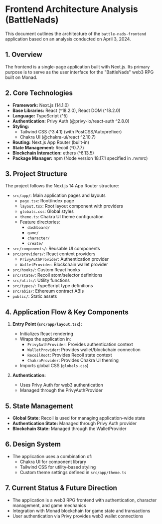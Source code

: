 # Frontend Architecture Analysis (BattleNads)

This document outlines the architecture of the `battle-nads-frontend` application based on an analysis conducted on April 3, 2024.

## 1. Overview

The frontend is a single-page application built with Next.js. Its primary purpose is to serve as the user interface for the "BattleNads" web3 RPG built on Monad.

## 2. Core Technologies

*   **Framework:** Next.js (14.1.0)
*   **Base Libraries:** React (^18.2.0), React DOM (^18.2.0)
*   **Language:** TypeScript (^5)
*   **Authentication:** Privy Auth (@privy-io/react-auth ^2.8.0)
*   **Styling:** 
    * Tailwind CSS (^3.4.1) (with PostCSS/Autoprefixer)
    * Chakra UI (@chakra-ui/react ^2.10.7)
*   **Routing:** Next.js App Router (built-in)
*   **State Management:** Recoil (^0.7.7)
*   **Blockchain Interaction:** ethers (^6.13.5)
*   **Package Manager:** npm (Node version 18.17.1 specified in .nvmrc)

## 3. Project Structure

The project follows the Next.js 14 App Router structure:

*   `src/app/`: Main application pages and layouts
    *   `page.tsx`: Root/index page
    *   `layout.tsx`: Root layout component with providers
    *   `globals.css`: Global styles
    *   `theme.ts`: Chakra UI theme configuration
    *   Feature directories:
        *   `dashboard/`
        *   `game/`
        *   `character/`
        *   `create/`
*   `src/components/`: Reusable UI components
*   `src/providers/`: React context providers
    *   `PrivyAuthProvider`: Authentication provider
    *   `WalletProvider`: Blockchain wallet provider
*   `src/hooks/`: Custom React hooks
*   `src/state/`: Recoil atom/selector definitions
*   `src/utils/`: Utility functions
*   `src/types/`: TypeScript type definitions
*   `src/abis/`: Ethereum contract ABIs
*   `public/`: Static assets

## 4. Application Flow & Key Components

1.  **Entry Point (`src/app/layout.tsx`):**
    *   Initializes React rendering
    *   Wraps the application in:
        *   `PrivyAuthProvider`: Provides authentication context
        *   `WalletProvider`: Provides wallet/blockchain connection
        *   `RecoilRoot`: Provides Recoil state context
        *   `ChakraProvider`: Provides Chakra UI theming
    *   Imports global CSS (`globals.css`)

2.  **Authentication:**
    *   Uses Privy Auth for web3 authentication
    *   Managed through the PrivyAuthProvider

## 5. State Management

*   **Global State:** Recoil is used for managing application-wide state
*   **Authentication State:** Managed through Privy Auth provider
*   **Blockchain State:** Managed through the WalletProvider

## 6. Design System

*   The application uses a combination of:
    *   Chakra UI for component library
    *   Tailwind CSS for utility-based styling
    *   Custom theme settings defined in `src/app/theme.ts`

## 7. Current Status & Future Direction

*   The application is a web3 RPG frontend with authentication, character management, and game mechanics
*   Integration with Monad blockchain for game state and transactions
*   User authentication via Privy provides web3 wallet connections
